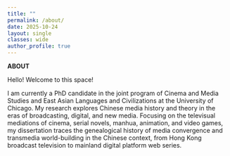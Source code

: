 ```yaml
---
title: ""
permalink: /about/
date: 2025-10-24 
layout: single
classes: wide
author_profile: true
---
```


<b>ABOUT</b>
<br>

Hello! Welcome to this space!

I am currently a PhD candidate in the joint program of Cinema and Media Studies and East Asian Languages and Civilizations at the University of Chicago. My research explores Chinese media history and theory in the eras of broadcasting, digital, and new media. Focusing on the televisual mediations of cinema, serial novels, manhua, animation, and video games, my dissertation traces the genealogical history of media convergence and transmedia world-building in the Chinese context, from Hong Kong broadcast television to mainland digital platform web series.
